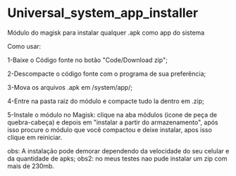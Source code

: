 # Universal_system_app_installer
Módulo do magisk para instalar qualquer .apk como app do sistema 

Como usar:

1-Baixe o Código fonte no botão "Code/Download zip";

2-Descompacte o código fonte com o programa de sua preferência;

3-Mova os arquivos .apk em /system/app/;

4-Entre na pasta raiz do módulo e compacte tudo la dentro em .zip;

5-Instale o módulo no Magisk: clique na aba módulos (icone de peça de quebra-cabeça) e depois em "instalar a partir do armazenamento", após isso procure o módulo que você compactou e deixe instalar, apos isso clique em reiniciar.

obs: A instalação pode demorar dependendo da velocidade do seu celular e da quantidade de apks;
obs2: no meus testes nao pude instalar um zip com mais de 230mb.

